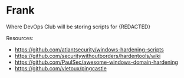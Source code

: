 # Frank
Where DevOps Club will be storing scripts for {REDACTED}

Resources:  
- https://github.com/atlantsecurity/windows-hardening-scripts
- https://github.com/securitywithoutborders/hardentools/wiki
- https://github.com/PaulSec/awesome-windows-domain-hardening
- https://github.com/vletoux/pingcastle
